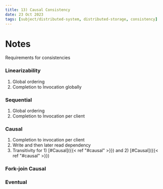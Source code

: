 ```yaml
---
title: 13) Causal Consistency
date: 23 Oct 2023
tags: [subject/distributed-system, distributed-storage, consistency]
---
```


# Notes

Requirements for consistencies

### Linearizability

1. Global ordering
2. Completion to Invocation globally

### Sequential

1. Global ordering
2. Completion to Invocation per client

### Causal

1. Completion to invocation per client
2. Write and then later read dependency
3. Transitivity for 1) [#Causal]({{< ref "#causal" >}}) and 2) [#Causal]({{< ref "#causal" >}})

### Fork-join Causal

### Eventual
